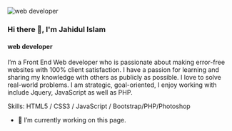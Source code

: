 ![web developer](https://media-exp1.licdn.com/dms/image/C4D16AQHLb1Dei2AQog/profile-displaybackgroundimage-shrink_200_800/0/1632750764918?e=1638403200&v=beta&t=CEXrCjSlyJEXjhYm8ZBpI92iSjzP5MkLgubigipJtVU)

### Hi there 👋, I'm Jahidul Islam
#### web developer

I’m a Front End Web developer who is passionate about making error-free websites with 100% client satisfaction. I have a passion for learning and sharing my knowledge with others as publicly as possible. I love to solve real-world problems. I am strategic, goal-oriented, I enjoy working with include Jquery, JavaScript as well as PHP.

Skills:  HTML5 / CSS3 / JavaScript / Bootstrap/PHP/Photoshop

- 🔭 I’m currently working on this page. 


